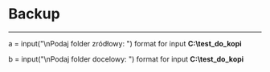 # Backup

------------------
a = input("\nPodaj folder zródłowy: ")
format for input **C:\test_do_kopi**

b = input("\nPodaj folder docelowy: ") 
format for input **C:\test_do_kopi**
